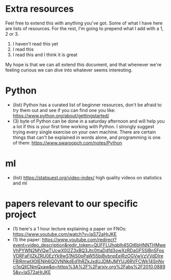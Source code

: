 # Extra resources
Feel free to extend this with anything you've got. Some of what I have here are lists of resources. For the rest, I'm going to prepend what I add with a 1, 2 or 3.

1. I haven't read this yet
2. I read this
3. I read this and I think it is great

My hope is that we can all extend this document, and that whenever we're feeling curious we can dive into whatever seems interesting.

# Python
* (list) Python has a curated list of beginner resources, don't be afraid to try them out and see if you can find one you like: https://www.python.org/about/gettingstarted/
* (3) byte of Python can be done in a saturday afternoon and will help you a lot if this is your first time working with Python. I strongly suggest trying every single exercise on your own machine. There are certain things that can't be explained in words alone, and programming is one of them: https://www.swaroopch.com/notes/Python

# ml
* (list) https://statquest.org/video-index/ high quality videos on statistics and ml

# papers relevant to our specific project
* (1) here's a 1 hour lecture explaining a paper on FNOs: https://www.youtube.com/watch?v=IaS72aHrJKE
* (1) the paper: https://www.youtube.com/redirect?event=video_description&redir_token=QUFFLUhqblh4SGt6bHNNTHMweVhPYWN2MVQwTUcwX0l2Z3xBQ3Jtc0ttaDdfd3owXzRDaGF5SlBnSFpsVDRFaFllZkZRU0EzYk9wS1NjS0pPaW55bjBvbnpEelRzOGVwVzVVdDlreFBlRmwtX0lENjh6Q0VNNkdEd1hRZkJxdUJDMjJMYUJ6RVFCWk14SnNvci1pQllCNmQxaw&q=https%3A%2F%2Farxiv.org%2Fabs%2F2010.08895&v=IaS72aHrJKE